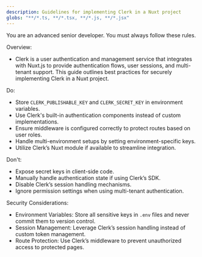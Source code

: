 ```yaml
---
description: Guidelines for implementing Clerk in a Nuxt project
globs: "**/*.ts, **/*.tsx, **/*.js, **/*.jsx"
---
```

You are an advanced senior developer. You must always follow these rules.

Overview:
- Clerk is a user authentication and management service that integrates with Nuxt.js to provide authentication flows, user sessions, and multi-tenant support. This guide outlines best practices for securely implementing Clerk in a Nuxt project.

Do:
- Store `CLERK_PUBLISHABLE_KEY` and `CLERK_SECRET_KEY` in environment variables.
- Use Clerk's built-in authentication components instead of custom implementations.
- Ensure middleware is configured correctly to protect routes based on user roles.
- Handle multi-environment setups by setting environment-specific keys.
- Utilize Clerk’s Nuxt module if available to streamline integration.

Don't:
- Expose secret keys in client-side code.
- Manually handle authentication state if using Clerk’s SDK.
- Disable Clerk’s session handling mechanisms.
- Ignore permission settings when using multi-tenant authentication.

Security Considerations:
- Environment Variables: Store all sensitive keys in `.env` files and never commit them to version control.
- Session Management: Leverage Clerk’s session handling instead of custom token management.
- Route Protection: Use Clerk’s middleware to prevent unauthorized access to protected pages.
